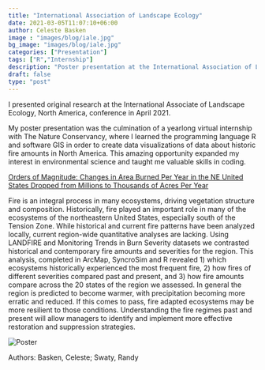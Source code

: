```yaml
---
title: "International Association of Landscape Ecology"
date: 2021-03-05T11:07:10+06:00
author: Celeste Basken
image : "images/blog/iale.jpg"
bg_image: "images/blog/iale.jpg"
categories: ["Presentation"]
tags: ["R","Internship"]
description: "Poster presentation at the International Association of Landscape Ecology"
draft: false
type: "post"
---
```


I presented original research at the International Associate of Landscape Ecology, North America, conference in April 2021. 

My poster presentation was the culmination of a yearlong virtual internship with The Nature Conservancy, where I learned the programming language R and software GIS in order to create data visualizations of data about historic fire amounts in North America. This amazing opportunity expanded my interest in environmental science and taught me valuable skills in coding.

[Orders of Magnitude: Changes in Area Burned Per Year in the NE United States Dropped from Millions to Thousands of Acres Per Year](https://celestebasken.com/iale)

Fire is an integral process in many ecosystems, driving vegetation structure and composition.   Historically, fire played an important role in many of the ecosystems of the northeastern United States, especially south of the Tension Zone. While historical and current fire patterns have been analyzed locally, current region-wide quantitative analyses are lacking. Using LANDFIRE and Monitoring Trends in Burn Severity datasets we contrasted historical and contemporary fire amounts and severities for the region. This analysis, completed in ArcMap, SyncroSim and R revealed 1) which ecosystems historically experienced the most frequent fire, 2) how fires of different severities compared past and present, and 3) how fire amounts compare across the 20 states of the region we assessed. In general the region is predicted to become warmer, with precipitation becoming more erratic and reduced. If this comes to pass, fire adapted ecosystems may be more resilient to those conditions. Understanding the fire regimes past and present will allow managers to identify and implement more effective restoration and suppression strategies.   

![Poster](/images/clients/poster.jpg)

Authors: Basken, Celeste; Swaty, Randy